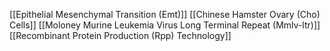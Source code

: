 [[Epithelial Mesenchymal Transition (Emt)]]
[[Chinese Hamster Ovary (Cho) Cells]]
[[Moloney Murine Leukemia Virus Long Terminal Repeat (Mmlv-ltr)]]
[[Recombinant Protein Production (Rpp) Technology]]
